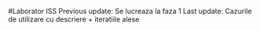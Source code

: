 #Laborator ISS
Previous update:
Se lucreaza la faza 1
Last update:
Cazurile de utilizare cu descriere + iteratiile alese